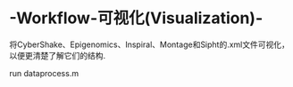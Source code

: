 # -Workflow-可视化(Visualization)-
将CyberShake、Epigenomics、Inspiral、Montage和Sipht的.xml文件可视化，以便更清楚了解它们的结构.

run dataprocess.m
